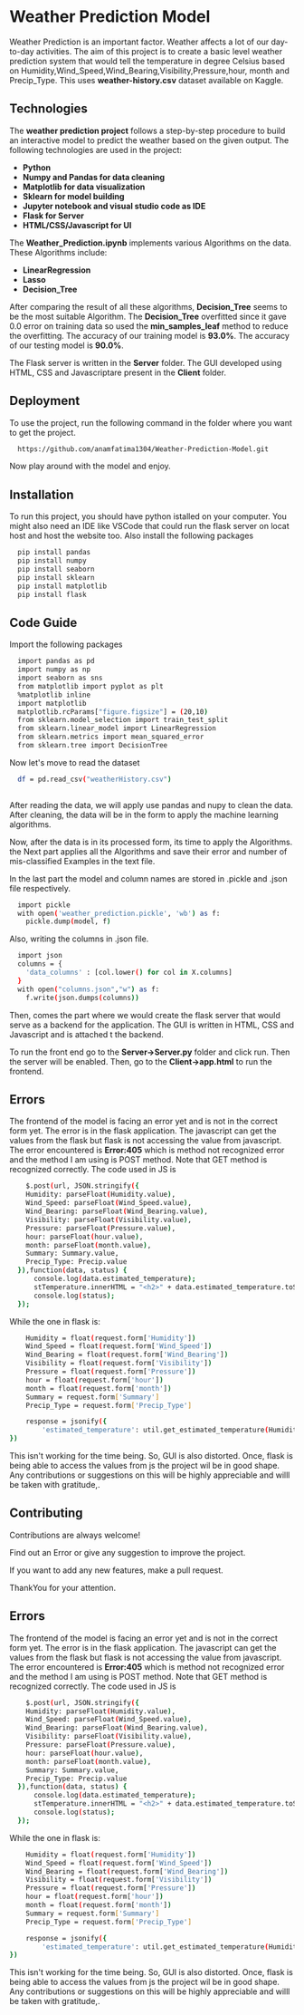 
# Weather Prediction Model

Weather Prediction is an important factor. Weather affects a lot of our day-to-day activities. The aim of this project is to create a basic level weather prediction system that would tell the temperature in degree Celsius based on   Humidity,Wind_Speed,Wind_Bearing,Visibility,Pressure,hour, month and Precip_Type. This uses **weather-history.csv** dataset available on Kaggle.

## Technologies 
The **weather prediction project** follows a step-by-step procedure to build an interactive model to predict the weather based on the given output. The following technologies are used in the project:

- **Python**
- **Numpy and Pandas for data cleaning**
- **Matplotlib for data visualization**
- **Sklearn for model building**
- **Jupyter notebook and visual studio code as IDE**
- **Flask for Server**
- **HTML/CSS/Javascript for UI**

The **Weather_Prediction.ipynb** implements various Algorithms on the data. These Algorithms include:

- **LinearRegression**
- **Lasso**
- **Decision_Tree**

After comparing the result of all these algorithms, **Decision_Tree** seems to be the most suitable Algorithm. The **Decision_Tree** overfitted since it gave 0.0 error on training data so used the **min_samples_leaf** method to reduce the overfitting. The accuracy of our training model is **93.0%**. The accuracy of our testing  model is **90.0%**.

The Flask server is written in the **Server** folder. The GUI developed using HTML, CSS and Javascriptare present in the **Client** folder.





## Deployment

To use the project, run the following command in the folder where you want to get the project.

```bash
  https://github.com/anamfatima1304/Weather-Prediction-Model.git
```
Now play around with the model and enjoy.


## Installation

To run this project, you should have python istalled on your computer. You might also need an IDE like VSCode that could run the flask server on locat host and host the website too. Also install the following packages

```bash
  pip install pandas
  pip install numpy
  pip install seaborn
  pip install sklearn
  pip install matplotlib
  pip install flask
```
    
## Code Guide

Import the following packages

```bash
  import pandas as pd
  import numpy as np
  import seaborn as sns
  from matplotlib import pyplot as plt
  %matplotlib inline
  import matplotlib
  matplotlib.rcParams["figure.figsize"] = (20,10)
  from sklearn.model_selection import train_test_split
  from sklearn.linear_model import LinearRegression
  from sklearn.metrics import mean_squared_error
  from sklearn.tree import DecisionTree
```

Now let's move to read the dataset
```bash
  df = pd.read_csv("weatherHistory.csv")
  
```
After reading the data, we will apply use pandas and nupy to clean the data. After cleaning, the data will be in the form to apply the machine learning algorithms.

Now, after the data is in its processed form, its time to apply the Algorithms. the Next part applies all the Algorithms and save their error and number of mis-classified Examples in the text file.

In the last part the model and column names are stored in .pickle and .json file respectively. 

```bash
  import pickle
  with open('weather_prediction.pickle', 'wb') as f:
    pickle.dump(model, f)
```

Also, writing the columns in .json file.

```bash
  import json
  columns = {
    'data_columns' : [col.lower() for col in X.columns]
  }
  with open("columns.json","w") as f:
    f.write(json.dumps(columns))
```

Then, comes the part where we would create the flask server that would serve as a backend for the application. The GUI is written in HTML, CSS and Javascript and is attached t the backend.

To run the front end go to the **Server->Server.py** folder and click run. Then the server will be enabled. Then, go to the **Client->app.html** to run the frontend.



## Errors

The frontend of the model is facing an error yet and is not in the correct form yet. The error is in the flask application. The javascript can get the values from the flask but flask is not accessing the value from javascript. The error encountered is **Error:405** which is method not recognized error and the method I am using is POST method. Note that GET method is recognized correctly. The code used in JS is 

```bash
    $.post(url, JSON.stringify({
    Humidity: parseFloat(Humidity.value),
    Wind_Speed: parseFloat(Wind_Speed.value),
    Wind_Bearing: parseFloat(Wind_Bearing.value),
    Visibility: parseFloat(Visibility.value),
    Pressure: parseFloat(Pressure.value),
    hour: parseFloat(hour.value),
    month: parseFloat(month.value),
    Summary: Summary.value,
    Precip_Type: Precip.value
  }),function(data, status) {
      console.log(data.estimated_temperature);
      stTemperature.innerHTML = "<h2>" + data.estimated_temperature.toString() + " °C</h2>";
      console.log(status);
  });
```
While the one in flask is:

```bash
    Humidity = float(request.form['Humidity'])
    Wind_Speed = float(request.form['Wind_Speed'])
    Wind_Bearing = float(request.form['Wind_Bearing'])
    Visibility = float(request.form['Visibility'])
    Pressure = float(request.form['Pressure'])
    hour = float(request.form['hour'])
    month = float(request.form['month'])
    Summary = request.form['Summary']
    Precip_Type = request.form['Precip_Type']

    response = jsonify({
        'estimated_temperature': util.get_estimated_temperature(Humidity,Wind_Speed,Wind_Bearing,Visibility,Pressure,hour,month,Summary,Precip_Type)
})
```
This isn't working for the time being. So, GUI is also distorted. Once, flask is being able to access the values from js the project wil be in good shape. Any contributions or suggestions on this will be highly appreciable and willl be taken with gratitude,.

## Contributing

Contributions are always welcome!

Find out an Error or give any suggestion to improve the project.

If you want to add any new features, make a pull request.

ThankYou for your attention.
## Errors

The frontend of the model is facing an error yet and is not in the correct form yet. The error is in the flask application. The javascript can get the values from the flask but flask is not accessing the value from javascript. The error encountered is **Error:405** which is method not recognized error and the method I am using is POST method. Note that GET method is recognized correctly. The code used in JS is 

```bash
    $.post(url, JSON.stringify({
    Humidity: parseFloat(Humidity.value),
    Wind_Speed: parseFloat(Wind_Speed.value),
    Wind_Bearing: parseFloat(Wind_Bearing.value),
    Visibility: parseFloat(Visibility.value),
    Pressure: parseFloat(Pressure.value),
    hour: parseFloat(hour.value),
    month: parseFloat(month.value),
    Summary: Summary.value,
    Precip_Type: Precip.value
  }),function(data, status) {
      console.log(data.estimated_temperature);
      stTemperature.innerHTML = "<h2>" + data.estimated_temperature.toString() + " °C</h2>";
      console.log(status);
  });
```
While the one in flask is:

```bash
    Humidity = float(request.form['Humidity'])
    Wind_Speed = float(request.form['Wind_Speed'])
    Wind_Bearing = float(request.form['Wind_Bearing'])
    Visibility = float(request.form['Visibility'])
    Pressure = float(request.form['Pressure'])
    hour = float(request.form['hour'])
    month = float(request.form['month'])
    Summary = request.form['Summary']
    Precip_Type = request.form['Precip_Type']

    response = jsonify({
        'estimated_temperature': util.get_estimated_temperature(Humidity,Wind_Speed,Wind_Bearing,Visibility,Pressure,hour,month,Summary,Precip_Type)
})
```
This isn't working for the time being. So, GUI is also distorted. Once, flask is being able to access the values from js the project wil be in good shape. Any contributions or suggestions on this will be highly appreciable and willl be taken with gratitude,.

